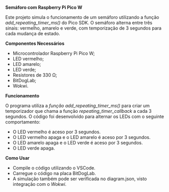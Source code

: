 **Semáforo com Raspberry Pi Pico W**

Este projeto simula o funcionamento de um semáforo utilizando a função *add_repeating_timer_ms()* do Pico SDK. O semáforo alterna entre três sinais: vermelho, amarelo e verde, com temporização de 3 segundos para cada mudança de estado.

**Componentes Necessários**
- Microcontrolador Raspberry Pi Pico W;
- LED vermelho;
- LED amarelo;
- LED verde;
- Resistores de 330 Ω;
- BitDogLab;
- Wokwi.

**Funcionamento**

O programa utiliza a *função add_repeating_timer_ms()* para criar um temporizador que chama a função *repeating_timer_callback* a cada 3 segundos.
O código foi desenvolvido para alternar os LEDs com o seguinte comportamento:
- O LED vermelho é aceso por 3 segundos.
- O LED vermelho apaga e o LED amarelo é aceso por 3 segundos.
- O LED amarelo apaga e o LED verde é aceso por 3 segundos.
- O LED verde apaga.

**Como Usar**
- Compile o código utilizando o VSCode.
- Carregue o código na placa BitDogLab.
- A simulação também pode ser verificada no diagram.json, visto integração com o *Wokwi*.
